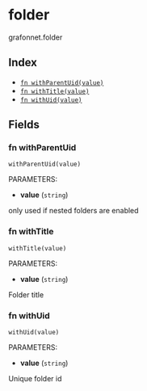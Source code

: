 # folder

grafonnet.folder

## Index

* [`fn withParentUid(value)`](#fn-withparentuid)
* [`fn withTitle(value)`](#fn-withtitle)
* [`fn withUid(value)`](#fn-withuid)

## Fields

### fn withParentUid

```jsonnet
withParentUid(value)
```

PARAMETERS:

* **value** (`string`)

only used if nested folders are enabled
### fn withTitle

```jsonnet
withTitle(value)
```

PARAMETERS:

* **value** (`string`)

Folder title
### fn withUid

```jsonnet
withUid(value)
```

PARAMETERS:

* **value** (`string`)

Unique folder id
